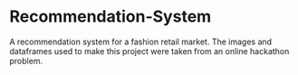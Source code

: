 # Recommendation-System
A recommendation system for a fashion retail market.
The images and dataframes used to make this project were taken from an online hackathon problem.


